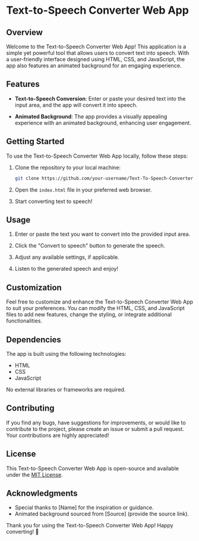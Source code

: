 # Text-to-Speech Converter Web App

## Overview

Welcome to the Text-to-Speech Converter Web App! This application is a simple yet powerful tool that allows users to convert text into speech. With a user-friendly interface designed using HTML, CSS, and JavaScript, the app also features an animated background for an engaging experience.

## Features

- **Text-to-Speech Conversion**: Enter or paste your desired text into the input area, and the app will convert it into speech.

- **Animated Background**: The app provides a visually appealing experience with an animated background, enhancing user engagement.

## Getting Started

To use the Text-to-Speech Converter Web App locally, follow these steps:

1. Clone the repository to your local machine:

   ```bash
   git clone https://github.com/your-username/Text-To-Speech-Converter.git
   ```

2. Open the `index.html` file in your preferred web browser.

3. Start converting text to speech!

## Usage

1. Enter or paste the text you want to convert into the provided input area.

2. Click the "Convert to speech" button to generate the speech.

3. Adjust any available settings, if applicable.

4. Listen to the generated speech and enjoy!

## Customization

Feel free to customize and enhance the Text-to-Speech Converter Web App to suit your preferences. You can modify the HTML, CSS, and JavaScript files to add new features, change the styling, or integrate additional functionalities.

## Dependencies

The app is built using the following technologies:

- HTML
- CSS
- JavaScript

No external libraries or frameworks are required.

## Contributing

If you find any bugs, have suggestions for improvements, or would like to contribute to the project, please create an issue or submit a pull request. Your contributions are highly appreciated!

## License

This Text-to-Speech Converter Web App is open-source and available under the [MIT License](LICENSE).

## Acknowledgments

- Special thanks to [Name] for the inspiration or guidance.
- Animated background sourced from [Source] (provide the source link).

Thank you for using the Text-to-Speech Converter Web App! 
Happy converting! 🎉
